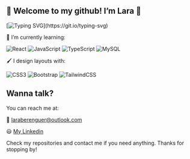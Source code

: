 ## 👋 Welcome to my github! I’m Lara 👋 

[![Typing SVG](https://readme-typing-svg.demolab.com?font=Fira+Code&size=15&pause=1000&color=000000&background=0087FF00&width=435&lines=I'm+a+frontend+developer!)](https://git.io/typing-svg)

🌱 I’m currently learning:

![React](https://img.shields.io/badge/react-%2320232a.svg?style=for-the-badge&logo=react&logoColor=%2361DAFB) ![JavaScript](https://img.shields.io/badge/javascript-%23323330.svg?style=for-the-badge&logo=javascript&logoColor=%23F7DF1E) ![TypeScript](https://img.shields.io/badge/typescript-%23007ACC.svg?style=for-the-badge&logo=typescript&logoColor=white) ![MySQL](https://img.shields.io/badge/mysql-4479A1.svg?style=for-the-badge&logo=mysql&logoColor=white)

🖌️ I design layouts with:

![CSS3](https://img.shields.io/badge/css3-%231572B6.svg?style=for-the-badge&logo=css3&logoColor=white) ![Bootstrap](https://img.shields.io/badge/bootstrap-%238511FA.svg?style=for-the-badge&logo=bootstrap&logoColor=white) ![TailwindCSS](https://img.shields.io/badge/tailwindcss-%2338B2AC.svg?style=for-the-badge&logo=tailwind-css&logoColor=white) 
 
## Wanna talk?
You can reach me at:

📧 laraberenguer@outlook.com

😃 [My Linkedin](https://www.linkedin.com/in/lara-berenguer-calvo/)

Check my repositories and contact me if you need anything. Thanks for stopping by!


